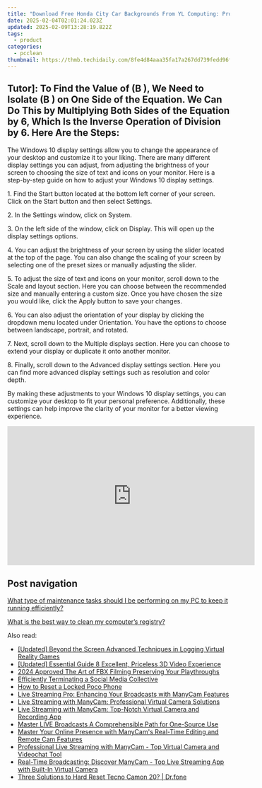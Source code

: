 ```yaml
---
title: "Download Free Honda City Car Backgrounds From YL Computing: Professional Images & Graphics"
date: 2025-02-04T02:01:24.023Z
updated: 2025-02-09T13:28:19.822Z
tags:
  - product
categories:
  - pcclean
thumbnail: https://thmb.techidaily.com/8fe4d84aaa35fa17a267dd739fedd96f93a66f985a73d0610677b87ea0aa7287.jpg
---
```


## Tutor]: To Find the Value of \(B \), We Need to Isolate \(B \) on One Side of the Equation. We Can Do This by Multiplying Both Sides of the Equation by 6, Which Is the Inverse Operation of Division by 6. Here Are the Steps:

The Windows 10 display settings allow you to change the appearance of your desktop and customize it to your liking. There are many different display settings you can adjust, from adjusting the brightness of your screen to choosing the size of text and icons on your monitor. Here is a step-by-step guide on how to adjust your Windows 10 display settings. 

1\. Find the Start button located at the bottom left corner of your screen. Click on the Start button and then select Settings.

2\. In the Settings window, click on System.

3\. On the left side of the window, click on Display. This will open up the display settings options. 

4\. You can adjust the brightness of your screen by using the slider located at the top of the page. You can also change the scaling of your screen by selecting one of the preset sizes or manually adjusting the slider.

5\. To adjust the size of text and icons on your monitor, scroll down to the Scale and layout section. Here you can choose between the recommended size and manually entering a custom size. Once you have chosen the size you would like, click the Apply button to save your changes.

6\. You can also adjust the orientation of your display by clicking the dropdown menu located under Orientation. You have the options to choose between landscape, portrait, and rotated.

7\. Next, scroll down to the Multiple displays section. Here you can choose to extend your display or duplicate it onto another monitor.

8\. Finally, scroll down to the Advanced display settings section. Here you can find more advanced display settings such as resolution and color depth. 

By making these adjustments to your Windows 10 display settings, you can customize your desktop to fit your personal preference. Additionally, these settings can help improve the clarity of your monitor for a better viewing experience.

<!-- affiliate ads begin -->
<iframe width="560" height="315" src="https://www.youtube.com/embed/C3cJe7Wgn6I?si=EckDFML-VJ_2sYz8" title="YouTube video player" frameborder="0" allow="accelerometer; autoplay; clipboard-write; encrypted-media; gyroscope; picture-in-picture; web-share" referrerpolicy="strict-origin-when-cross-origin" allowfullscreen></iframe>
<!-- affiliate ads end -->

## Post navigation

[What type of maintenance tasks should I be performing on my PC to keep it running efficiently?](https://tools.techidaily.com/pcclean/products/)

[What is the best way to clean my computer’s registry?](https://tools.techidaily.com/pcclean/products/)

<ins class="adsbygoogle"
     style="display:block"
     data-ad-format="autorelaxed"
     data-ad-client="ca-pub-7571918770474297"
     data-ad-slot="1223367746"></ins>

<ins class="adsbygoogle"
     style="display:block"
     data-ad-client="ca-pub-7571918770474297"
     data-ad-slot="8358498916"
     data-ad-format="auto"
     data-full-width-responsive="true"></ins>

<span class="atpl-alsoreadstyle">Also read:</span>
<div><ul>
<li><a href="https://desktop-recording.techidaily.com/updated-beyond-the-screen-advanced-techniques-in-logging-virtual-reality-games/"><u>[Updated] Beyond the Screen Advanced Techniques in Logging Virtual Reality Games</u></a></li>
<li><a href="https://fox-direct.techidaily.com/updated-essential-guide-8-excellent-priceless-3d-video-experience/"><u>[Updated] Essential Guide 8 Excellent, Priceless 3D Video Experience</u></a></li>
<li><a href="https://on-screen-recording.techidaily.com/2024-approved-the-art-of-fbx-filming-preserving-your-playthroughs/"><u>2024 Approved The Art of FBX Filming Preserving Your Playthroughs</u></a></li>
<li><a href="https://facebook.techidaily.com/efficiently-terminating-a-social-media-collective/"><u>Efficiently Terminating a Social Media Collective</u></a></li>
<li><a href="https://easy-unlock-android.techidaily.com/how-to-reset-a-locked-poco-phone-by-drfone-android/"><u>How to Reset a Locked Poco Phone</u></a></li>
<li><a href="https://discover-best.techidaily.com/live-streaming-pro-enhancing-your-broadcasts-with-manycam-features/"><u>Live Streaming Pro: Enhancing Your Broadcasts with ManyCam Features</u></a></li>
<li><a href="https://discover-best.techidaily.com/live-streaming-with-manycam-professional-virtual-camera-solutions/"><u>Live Streaming with ManyCam: Professional Virtual Camera Solutions</u></a></li>
<li><a href="https://discover-best.techidaily.com/live-streaming-with-manycam-top-notch-virtual-camera-and-recording-app/"><u>Live Streaming with ManyCam: Top-Notch Virtual Camera and Recording App</u></a></li>
<li><a href="https://extra-hints.techidaily.com/master-live-broadcasts-a-comprehensible-path-for-one-source-use/"><u>Master LIVE Broadcasts A Comprehensible Path for One-Source Use</u></a></li>
<li><a href="https://discover-best.techidaily.com/master-your-online-presence-with-manycams-real-time-editing-and-remote-cam-features/"><u>Master Your Online Presence with ManyCam's Real-Time Editing and Remote Cam Features</u></a></li>
<li><a href="https://discover-best.techidaily.com/professional-live-streaming-with-manycam-top-virtual-camera-and-videochat-tool/"><u>Professional Live Streaming with ManyCam - Top Virtual Camera and Videochat Tool</u></a></li>
<li><a href="https://discover-best.techidaily.com/real-time-broadcasting-discover-manycam-top-live-streaming-app-with-built-in-virtual-camera/"><u>Real-Time Broadcasting: Discover ManyCam - Top Live Streaming App with Built-In Virtual Camera</u></a></li>
<li><a href="https://techidaily.com/three-solutions-to-hard-reset-tecno-camon-20-drfone-by-drfone-reset-android-reset-android/"><u>Three Solutions to Hard Reset Tecno Camon 20? | Dr.fone</u></a></li>
</ul></div>

